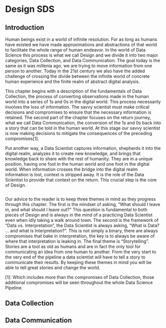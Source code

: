 # Design SDS

## Introduction

Human beings exist in a world of infinite resolution. For as long as humans have existed we have made approximations and abstractions of that world to facilitate the whole range of human endeavor. In the world of Data Science this process is what we call Design and we divide it into two major categories, Data Collection, and Data Communication. The goal today is the same as it was millenia ago, we are trying to move information from one person to another. Today in the 21st century we also have the added challenge of crossing the divide between the infinite world of concrete human experience and the finite realm of abstract digital analysis.

This chapter begins with a description of the fundamentals of Data Collection, the process of converting observations made in the human world into a series of 1s and 0s in the digital world. This process necessarily involves the loss of information. The savvy scientist must make critical decisions and compromises to ensure that the necessary information is retained. The second part of the chapter focuses on the return journey, what we call Data Communication, the conversion of the 1s and 0s back into a story that can be told in the human world. At this stage our savvy scientist is now making decisions to mitigate the consequences of the preceding compromises[1].

Put another way, a Data Scientist captures information, shepherds it into the digital realm, analyzes it to create new knowledge, and brings that knowledge back to share with the rest of humanity. They are in a unique position, having one foot in the human world and one foot in the digital world. When information crosses the bridge into the digital realm information is lost, context is stripped away. It is the role of the Data Scientist to provide that context on the return. This crucial step is the core of Design.

```{figure} image1.png
```


Our advice to the reader is to keep three themes in mind as they progress through this chapter. The first is the mindset of asking, “What should I leave in, and what should I leave out?” This question is fundamental to both pieces of Design and is always in the mind of a practicing Data Scientist even when idly taking a walk around town. The second is the framework of “Data vs. Interpretation”, the Data Scientist is always asking, “What is Data? … and what is Interpretation?”. This is not simply a binary, there are always compromises that bake in interpretation, the key is to always be aware of where that interpretation is leaking in. The final theme is “Storytelling”. Stories are a tool as old as humans and are in fact the only tool for communicating an idea from one human to another. From the very start to the very end of the pipeline a data scientist will have to tell a story to communicate their results. By keeping these themes in mind you will be able to tell great stories and change the world.

[1]: Which includes more than the compromises of Data Collection, those additional compromises will be seen throughout the whole Data Science Pipeline.

## Data Collection

## Data Communication